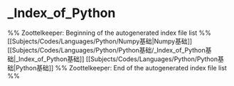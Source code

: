 # _Index_of_Python
%% Zoottelkeeper: Beginning of the autogenerated index file list  %%
 [[Subjects/Codes/Languages/Python/Numpy基础|Numpy基础]]
 [[Subjects/Codes/Languages/Python/Python基础/_Index_of_Python基础|_Index_of_Python基础]]
 [[Subjects/Codes/Languages/Python/Python基础|Python基础]]
%% Zoottelkeeper: End of the autogenerated index file list  %%
